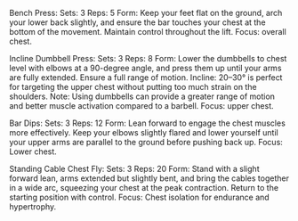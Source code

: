 Bench Press:
Sets: 3
Reps: 5
Form: Keep your feet flat on the ground, arch your lower back slightly, and ensure the bar touches your chest at the bottom of the movement. Maintain control throughout the lift.
Focus: overall chest.

Incline Dumbbell Press:
Sets: 3
Reps: 8
Form: Lower the dumbbells to chest level with elbows at a 90-degree angle, and press them up until your arms are fully extended. Ensure a full range of motion.
Incline: 20–30° is perfect for targeting the upper chest without putting too much strain on the shoulders.
Note: Using dumbbells can provide a greater range of motion and better muscle activation compared to a barbell.
Focus: upper chest.

Bar Dips:
Sets: 3
Reps: 12
Form: Lean forward to engage the chest muscles more effectively. Keep your elbows slightly flared and lower yourself until your upper arms are parallel to the ground before pushing back up.
Focus: Lower chest.

Standing Cable Chest Fly:
Sets: 3
Reps: 20
Form: Stand with a slight forward lean, arms extended but slightly bent, and bring the cables together in a wide arc, squeezing your chest at the peak contraction. Return to the starting position with control.
Focus: Chest isolation for endurance and hypertrophy.
